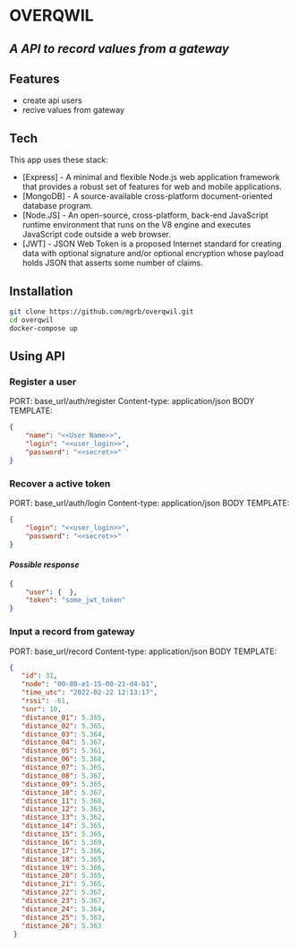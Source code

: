 # OVERQWIL
## _A API to record values from a gateway_
## Features

- create api users
- recive values from gateway

## Tech
This app uses these stack:
- [Express] - A minimal and flexible Node.js web application framework that provides a robust set of features for web and mobile applications.
- [MongoDB] - A source-available cross-platform document-oriented database program.
- [Node.JS] - An open-source, cross-platform, back-end JavaScript runtime environment that runs on the V8 engine and executes JavaScript code outside a web browser.
- [JWT] - JSON Web Token is a proposed Internet standard for creating data with optional signature and/or optional encryption whose payload holds JSON that asserts some number of claims.

## Installation

```sh
git clone https://github.com/mgrb/overqwil.git
cd overqwil
docker-compose up
```

## Using API

### Register a user
PORT: base_url/auth/register
Content-type: application/json
BODY TEMPLATE:
```json
{
	"name": "<<User Name>>",
	"login": "<<user_login>>",
	"password": "<<secret>>"
}
```

### Recover a active token
PORT: base_url/auth/login
Content-type: application/json
BODY TEMPLATE:
```json
{
	"login": "<<user_login>>",
	"password": "<<secret>>"
}
```
#### _Possible response_
```json
{
    "user": {  }, 
	"token": "some_jwt_token"
}
```
### Input a record from gateway
PORT: base_url/record
Content-type: application/json
BODY TEMPLATE:
```json
{
   "id": 31,
   "node": "00-80-e1-15-00-21-d4-b1",
   "time_utc": "2022-02-22 12:13:17",
   "rssi": -61,
   "snr": 10,
   "distance_01": 5.365,
   "distance_02": 5.365,
   "distance_03": 5.364,
   "distance_04": 5.367,
   "distance_05": 5.361,
   "distance_06": 5.368,
   "distance_07": 5.365,
   "distance_08": 5.367,
   "distance_09": 5.365,
   "distance_10": 5.367,
   "distance_11": 5.368,
   "distance_12": 5.363,
   "distance_13": 5.362,
   "distance_14": 5.365,
   "distance_15": 5.365,
   "distance_16": 5.369,
   "distance_17": 5.366,
   "distance_18": 5.365,
   "distance_19": 5.366,
   "distance_20": 5.365,
   "distance_21": 5.365,
   "distance_22": 5.367,
   "distance_23": 5.367,
   "distance_24": 5.364,
   "distance_25": 5.363,
   "distance_26": 5.363
 }
```
